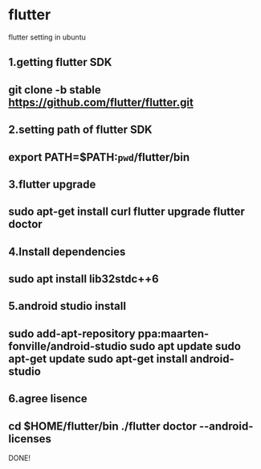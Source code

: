# flutter

flutter setting in ubuntu

1.getting flutter SDK
---
git clone -b stable https://github.com/flutter/flutter.git
---

2.setting path of flutter SDK
---
export PATH=$PATH:`pwd`/flutter/bin
---

3.flutter upgrade
---
sudo apt-get install curl
flutter upgrade
flutter doctor
---

4.Install dependencies
---
sudo apt install lib32stdc++6 
---

5.android studio install
---
sudo add-apt-repository ppa:maarten-fonville/android-studio
sudo apt update
sudo apt-get update
sudo apt-get install android-studio
---

6.agree lisence
---
cd $HOME/flutter/bin
./flutter doctor --android-licenses
---

DONE!

